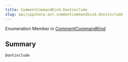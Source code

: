 ```yaml
---
title: CommentCommandKind.Dontinclude
slug: api/cppsharp.ast.commentcommandkind.dontinclude
---
```

Enumeration Member in [CommentCommandKind](/api/cppsharp/ast/commentcommandkind)

## Summary



```csharp
Dontinclude
```


